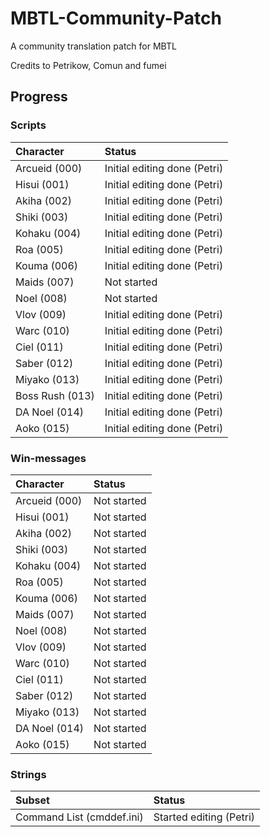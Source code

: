 # MBTL-Community-Patch
A community translation patch for MBTL

Credits to Petrikow, Comun and fumei

## Progress

### Scripts

| Character       | Status | 
| :-------------- |:---------------------------- | 
| Arcueid   (000) | Initial editing done (Petri) |
| Hisui     (001) | Initial editing done (Petri) |
| Akiha     (002) | Initial editing done (Petri) |
| Shiki     (003) | Initial editing done (Petri) |
| Kohaku    (004) | Initial editing done (Petri) |
| Roa       (005) | Initial editing done (Petri) |
| Kouma     (006) | Initial editing done (Petri) |
| Maids     (007) | Not started 				 |
| Noel      (008) | Not started 				 |
| Vlov      (009) | Initial editing done (Petri) |
| Warc      (010) | Initial editing done (Petri) |
| Ciel      (011) | Initial editing done (Petri) |
| Saber     (012) | Initial editing done (Petri) |
| Miyako    (013) | Initial editing done (Petri) | 
| Boss Rush (013) | Initial editing done (Petri) |
| DA Noel   (014) | Initial editing done (Petri) |
| Aoko      (015) | Initial editing done (Petri) |

### Win-messages

| Character       | Status | 
| :-------------- |:---------------------------- | 
| Arcueid   (000) | Not started 				 |
| Hisui     (001) | Not started 				 |
| Akiha     (002) | Not started 				 |
| Shiki     (003) | Not started 				 |
| Kohaku    (004) | Not started 				 |
| Roa       (005) | Not started 				 |
| Kouma     (006) | Not started 				 |
| Maids     (007) | Not started 				 |
| Noel      (008) | Not started 				 |
| Vlov      (009) | Not started 				 |
| Warc      (010) | Not started 				 |
| Ciel      (011) | Not started 				 |
| Saber     (012) | Not started 				 |
| Miyako    (013) | Not started 				 | 
| DA Noel   (014) | Not started 				 |
| Aoko      (015) | Not started 				 |

### Strings

| Subset                    | Status                 |
| :-------------------------| :----------------------|
| Command List (cmddef.ini) | Started editing (Petri)|